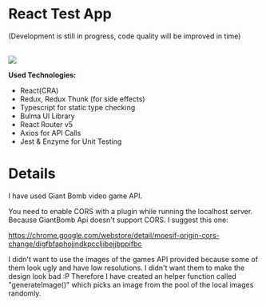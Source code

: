# React Test App

(Development is still in progress, code quality will be improved in time)

<br>

<img src="https://i.ibb.co/nwKGyVN/gaming-news.png" >

<br>

**Used Technologies:**

- React(CRA)
- Redux, Redux Thunk (for side effects)
- Typescript for static type checking
- Bulma UI Library
- React Router v5
- Axios for API Calls
- Jest & Enzyme for Unit Testing

# Details

I have used Giant Bomb video game API.

You need to enable CORS with a plugin while running the localhost server. Because GiantBomb Api doesn't support CORS. I suggest this one:

https://chrome.google.com/webstore/detail/moesif-origin-cors-change/digfbfaphojjndkpccljibejjbppifbc

I didn't want to use the images of the games API provided because some of them look ugly and have low resolutions. I didn't want them to make the design look bad :P Therefore I have created an helper function called "generateImage()" which picks an image from the pool of the local images randomly.
